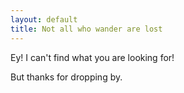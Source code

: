 ```yaml
---
layout: default
title: Not all who wander are lost
---
```


Ey! I can't find what you are looking for!
 
But thanks for dropping by.
